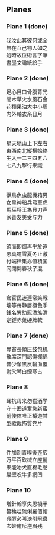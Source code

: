 
## Planes

### Plane 1 (done)

我汝此其彼何或全  
無在互己物人如之  
処時故位術言字筆  
書墨文論紙絵手

### Plane 2 (done)

足心目口骨腹背光  
闇木草火水風石金  
花種果油大中小周  
内外軸衣糸日月

### Plane 3 (done)

星天地山上下左右  
東西南北縦横始終  
生入一二三四五六  
七八九撃行来識

### Plane 4 (done)

獣鳥魚虫龍機箱男  
女皇神船兵弓車虎  
馬巫将王為貝刀声  
家善友美受与力

### Plane 5 (done)

須而即御再乎於遠  
悪真噫雪夏冬止激  
付端律集亦値積国  
同閉開春秋子混

### Plane 6 (done)

倉官民迷連常笑戦  
壊等毎静層極色季  
銭名労助冠満族清  
定錘赤菓硬牌軟

### Plane 7 (done)

豊貧長傾圧鼓包机  
散席深門認傷棚綿  
普少輩黒反輪血覆  
謝父琴白煙寒古

### Plane 8

耳抗母米勿猫酒学  
守十囲道奮急新蜜  
前使体唯正樽遊甘  
型歌裁怖質党片

### Plane 9

件加別青嗅後歪広  
万平百欽械立座麗  
耒能咍犬直棉毛巻  
躍壁㕮牛多網凹

### Plane 10

増針翰享失思橋半  
纂穐哇硫俐羅佰帽  
呉醇必叫決引飛蟲  
玄妙癒斥逆眉残


